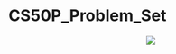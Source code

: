 # CS50P_Problem_Set
<p align="center">
  <img src="https://pll.harvard.edu/sites/default/files/styles/16_9_large/public/course/CS50P_pll.png?itok=ZBkgBrNn" />
</p>
